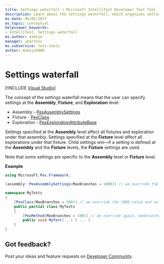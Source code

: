 ```yaml
---
title: Settings waterfall | Microsoft IntelliTest Developer Test Tool
description: Learn about the settings waterfall, which organizes settings at the Assembly, Fixture, and Exploration level.
ms.date: 05/02/2017
ms.topic: conceptual
helpviewer_keywords:
- IntelliTest, Settings waterfall
ms.author: mikejo
manager: jmartens
ms.subservice: test-tools
author: mikejo5000
---
```

# Settings waterfall

 [!INCLUDE [Visual Studio](~/includes/applies-to-version/vs-windows-only.md)]

The concept of the settings waterfall means that the user can specify settings at the **Assembly**, **Fixture**, and **Exploration** level:

* Assembly - [PexAssemblySettings](attribute-glossary.md#pexassemblysettings)
* Fixture - [PexClass](attribute-glossary.md#pexclass)
* Exploration - [PexExplorationAttributeBase](attribute-glossary.md#pexexplorationattributebase)

Settings specified at the **Assembly** level affect all fixtures and exploration under that assembly. Settings specified at the **Fixture** level affect all explorations under that fixture. Child settings win&mdash;if a setting is defined at the **Assembly** and the **Fixture** levels, the **Fixture** settings are used.

Note that some settings are specific to the **Assembly** level or **Fixture** level.

**Example**

```csharp
using Microsoft.Pex.Framework;

[assembly: PexAssemblySettings(MaxBranches = 1000)] // we override the default value of maxbranches

namespace MyTests
{
    [PexClass(MaxBranches = 500)] // we override the 1000 value and set maxbranches to 500
    public partial class MyTests
    {
        [PexMethod(MaxBranches = 100)] // we override again, maxbranches = 100
        public void MyTest(...) { ... }
    }
}
```

## Got feedback?

Post your ideas and feature requests on [Developer Community](https://aka.ms/feedback/suggest?space=8).
